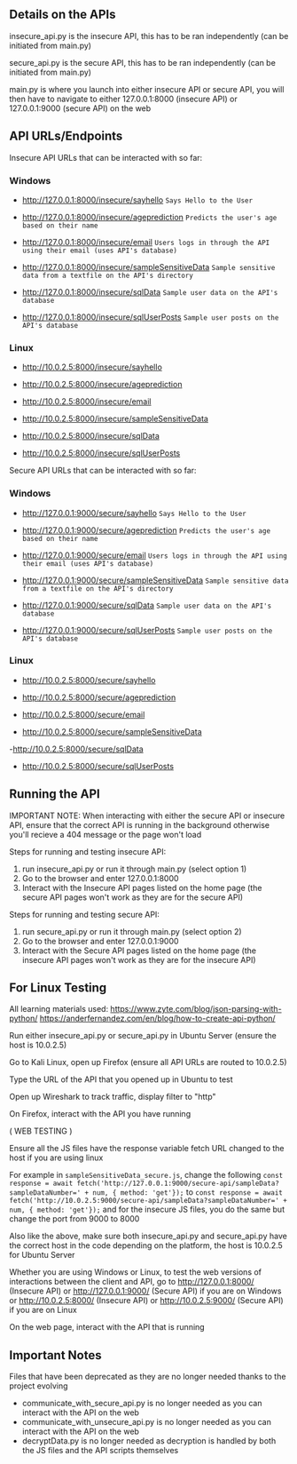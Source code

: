 ## Details on the APIs
insecure_api.py is the insecure API, this has to be ran independently (can be initiated from main.py)

secure_api.py is the secure API, this has to be ran independently (can be initiated from main.py)

main.py is where you launch into either insecure API or secure API, you will then have to navigate to either 127.0.0.1:8000 (insecure API) or 127.0.0.1:9000 (secure API) on the web

## API URLs/Endpoints

Insecure API URLs that can be interacted with so far:

### Windows
- http://127.0.0.1:8000/insecure/sayhello ```Says Hello to the User```

- http://127.0.0.1:8000/insecure/ageprediction ```Predicts the user's age based on their name```

- http://127.0.0.1:8000/insecure/email ```Users logs in through the API using their email (uses API's database)```

- http://127.0.0.1:8000/insecure/sampleSensitiveData ```Sample sensitive data from a textfile on the API's directory```

- http://127.0.0.1:8000/insecure/sqlData ```Sample user data on the API's database```

- http://127.0.0.1:8000/insecure/sqlUserPosts ```Sample user posts on the API's database```

### Linux
- http://10.0.2.5:8000/insecure/sayhello 

- http://10.0.2.5:8000/insecure/ageprediction 

- http://10.0.2.5:8000/insecure/email 

- http://10.0.2.5:8000/insecure/sampleSensitiveData 

- http://10.0.2.5:8000/insecure/sqlData 

- http://10.0.2.5:8000/insecure/sqlUserPosts 


Secure API URLs that can be interacted with so far: 

### Windows
- http://127.0.0.1:9000/secure/sayhello ```Says Hello to the User```

- http://127.0.0.1:9000/secure/ageprediction ```Predicts the user's age based on their name```

- http://127.0.0.1:9000/secure/email ```Users logs in through the API using their email (uses API's database)```

- http://127.0.0.1:9000/secure/sampleSensitiveData ```Sample sensitive data from a textfile on the API's directory```

- http://127.0.0.1:9000/secure/sqlData ```Sample user data on the API's database```

- http://127.0.0.1:9000/secure/sqlUserPosts ```Sample user posts on the API's database```

### Linux
- http://10.0.2.5:8000/secure/sayhello 

- http://10.0.2.5:8000/secure/ageprediction 

- http://10.0.2.5:8000/secure/email 

- http://10.0.2.5:8000/secure/sampleSensitiveData 

 -http://10.0.2.5:8000/secure/sqlData 

- http://10.0.2.5:8000/secure/sqlUserPosts 

## Running the API

IMPORTANT NOTE: When interacting with either the secure API or insecure API, ensure that the correct API is running in the background otherwise you'll recieve a 404 message or the page won't load

Steps for running and testing insecure API:

1) run insecure_api.py or run it through main.py (select option 1)
2) Go to the browser and enter 127.0.0.1:8000
3) Interact with the Insecure API pages listed on the home page (the secure API pages won't work as they are for the secure API)

Steps for running and testing secure API:

1) run secure_api.py or run it through main.py (select option 2)
2) Go to the browser and enter 127.0.0.1:9000
3) Interact with the Secure API pages listed on the home page (the insecure API pages won't work as they are for the insecure API)

## For Linux Testing

All learning materials used: 
https://www.zyte.com/blog/json-parsing-with-python/
https://anderfernandez.com/en/blog/how-to-create-api-python/

Run either insecure_api.py or secure_api.py in Ubuntu Server (ensure the host is 10.0.2.5)

Go to Kali Linux, open up Firefox (ensure all API URLs are routed to 10.0.2.5)

Type the URL of the API that you opened up in Ubuntu to test

Open up Wireshark to track traffic, display filter to "http"

On Firefox, interact with the API you have running

( WEB TESTING )

Ensure all the JS files have the response variable fetch URL changed to the host if you are using linux

For example in ```sampleSensitiveData_secure.js```, change the following ```const response = await fetch('http://127.0.0.1:9000/secure-api/sampleData?sampleDataNumber=' + num, { method: 'get'});``` to ```const response = await fetch('http://10.0.2.5:9000/secure-api/sampleData?sampleDataNumber=' + num, { method: 'get'});``` and for the insecure JS files, you do the same but change the port from 9000 to 8000

Also like the above, make sure both insecure_api.py and secure_api.py have the correct host in the code depending on the platform, the host is 10.0.2.5 for Ubuntu Server

Whether you are using Windows or Linux, to test the web versions of interactions between the client and API, go to http://127.0.0.1:8000/ (Insecure API) or http://127.0.0.1:9000/ (Secure API) if you are on Windows or http://10.0.2.5:8000/ (Insecure API) or http://10.0.2.5:9000/ (Secure API) if you are on Linux 

On the web page, interact with the API that is running

## Important Notes

Files that have been deprecated as they are no longer needed thanks to the project evolving

- communicate_with_secure_api.py is no longer needed as you can interact with the API on the web
- communicate_with_unsecure_api.py is no longer needed as you can interact with the API on the web
- decryptData.py is no longer needed as decryption is handled by both the JS files and the API scripts themselves

